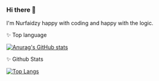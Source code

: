 ### Hi there 👋

I'm Nurfaidzy happy with coding and happy with the logic.


✨ Top language

[![Anurag's GitHub stats](https://github-readme-stats.vercel.app/api?username=nurfaidzy)](https://github.com/nurfaidzy/github-readme-stats)

✨ Github Stats

[![Top Langs](https://github-readme-stats.vercel.app/api/top-langs/?username=nurfaidzy&layout=compact)](https://github.com/nurfaidzy/github-readme-stats)


<!--
**Nurfaidzy/nurfaidzy** is a ✨ _special_ ✨ repository because its `README.md` (this file) appears on your GitHub profile.

Here are some ideas to get you started:

- 🔭 I’m currently working on ...
- 🌱 I’m currently learning ...
- 👯 I’m looking to collaborate on ...
- 🤔 I’m looking for help with ...
- 💬 Ask me about ...
- 📫 How to reach me: ...
- 😄 Pronouns: ...
- ⚡ Fun fact: ...
-->
